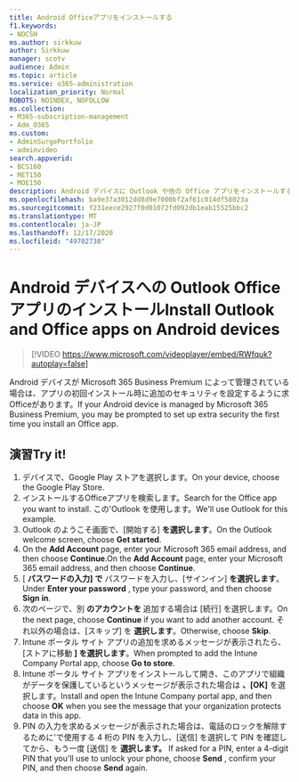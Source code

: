 ```yaml
---
title: Android Officeアプリをインストールする
f1.keywords:
- NOCSH
ms.author: sirkkuw
author: Sirkkuw
manager: scotv
audience: Admin
ms.topic: article
ms.service: o365-administration
localization_priority: Normal
ROBOTS: NOINDEX, NOFOLLOW
ms.collection:
- M365-subscription-management
- Adm_O365
ms.custom:
- AdminSurgePortfolio
- adminvideo
search.appverid:
- BCS160
- MET150
- MOE150
description: Android デバイスに Outlook や他の Office アプリをインストールする方法について説明します。
ms.openlocfilehash: ba9e37a3012dd8d9e7000bf2af61c014df58023a
ms.sourcegitcommit: f231eece2927f0d01072fd092db1eab15525bbc2
ms.translationtype: MT
ms.contentlocale: ja-JP
ms.lasthandoff: 12/17/2020
ms.locfileid: "49702730"
---
```

# <a name="install-outlook-and-office-apps-on-android-devices"></a><span data-ttu-id="0d2c8-103">Android デバイスへの Outlook Officeアプリのインストール</span><span class="sxs-lookup"><span data-stu-id="0d2c8-103">Install Outlook and Office apps on Android devices</span></span>

> [!VIDEO https://www.microsoft.com/videoplayer/embed/RWfquk?autoplay=false]

<span data-ttu-id="0d2c8-104">Android デバイスが Microsoft 365 Business Premium によって管理されている場合は、アプリの初回インストール時に追加のセキュリティを設定するように求Officeがあります。</span><span class="sxs-lookup"><span data-stu-id="0d2c8-104">If your Android device is managed by Microsoft 365 Business Premium, you may be prompted to set up extra security the first time you install an Office app.</span></span> 

## <a name="try-it"></a><span data-ttu-id="0d2c8-105">演習</span><span class="sxs-lookup"><span data-stu-id="0d2c8-105">Try it!</span></span>

1. <span data-ttu-id="0d2c8-106">デバイスで、Google Play ストアを選択します。</span><span class="sxs-lookup"><span data-stu-id="0d2c8-106">On your device, choose the Google Play Store.</span></span>
2. <span data-ttu-id="0d2c8-107">インストールするOfficeアプリを検索します。</span><span class="sxs-lookup"><span data-stu-id="0d2c8-107">Search for the Office app you want to install.</span></span> <span data-ttu-id="0d2c8-108">この&#39;Outlook を使用します。</span><span class="sxs-lookup"><span data-stu-id="0d2c8-108">We&#39;ll use Outlook for this example.</span></span>
3. <span data-ttu-id="0d2c8-109">Outlook のようこそ画面で、[開始する]  **を選択します**。</span><span class="sxs-lookup"><span data-stu-id="0d2c8-109">On the Outlook welcome screen, choose  **Get started**.</span></span>
4. <span data-ttu-id="0d2c8-110">On the  **Add Account**  page, enter your Microsoft 365 email address, and then choose  **Continue**.</span><span class="sxs-lookup"><span data-stu-id="0d2c8-110">On the  **Add Account**  page, enter your Microsoft 365 email address, and then choose  **Continue**.</span></span>
5. <span data-ttu-id="0d2c8-111">[  **パスワードの入力] で** パスワードを入力し、[サインイン]  **を選択します**。</span><span class="sxs-lookup"><span data-stu-id="0d2c8-111">Under  **Enter your password** , type your password, and then choose  **Sign in**.</span></span>
6. <span data-ttu-id="0d2c8-112">次のページで、別  **のアカウントを**  追加する場合は [続行] を選択します。</span><span class="sxs-lookup"><span data-stu-id="0d2c8-112">On the next page, choose  **Continue**  if you want to add another account.</span></span> <span data-ttu-id="0d2c8-113">それ以外の場合は、[スキップ] を  **選択します**。</span><span class="sxs-lookup"><span data-stu-id="0d2c8-113">Otherwise, choose  **Skip**.</span></span>
7. <span data-ttu-id="0d2c8-114">Intune ポータル サイト アプリの追加を求めるメッセージが表示されたら、[ストアに移動  **] を選択します**。</span><span class="sxs-lookup"><span data-stu-id="0d2c8-114">When prompted to add the Intune Company Portal app, choose  **Go to store**.</span></span>
8. <span data-ttu-id="0d2c8-115">Intune ポータル サイト アプリをインストールして開き、このアプリで組織がデータを保護しているというメッセージが表示された場合は  **、[OK]**  を選択します。</span><span class="sxs-lookup"><span data-stu-id="0d2c8-115">Install and open the Intune Company portal app, and then choose  **OK**  when you see the message that your organization protects data in this app.</span></span>
9. <span data-ttu-id="0d2c8-116">PIN の入力を求めるメッセージが表示された場合は、電話のロックを解除するために&#39;で使用する 4 桁の PIN を入力し、[送信] を選択して PIN を確認してから、もう一度 [送信] を **選択します。** </span><span class="sxs-lookup"><span data-stu-id="0d2c8-116">If asked for a PIN, enter a 4-digit PIN that you&#39;ll use to unlock your phone, choose  **Send** , confirm your PIN, and then choose  **Send**  again.</span></span>